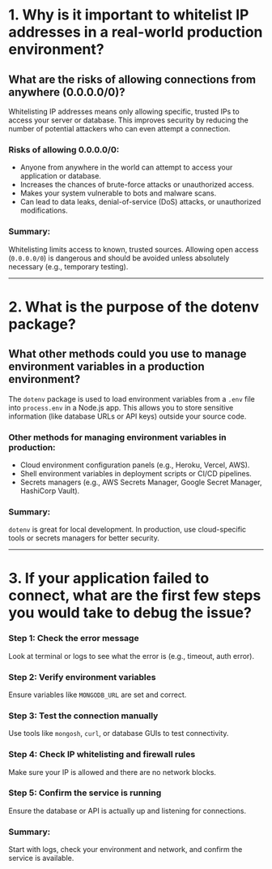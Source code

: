 # 1. Why is it important to whitelist IP addresses in a real-world production environment?
## What are the risks of allowing connections from anywhere (0.0.0.0/0)?

Whitelisting IP addresses means only allowing specific, trusted IPs to access your server or database. This improves security by reducing the number of potential attackers who can even attempt a connection.

### Risks of allowing 0.0.0.0/0:
- Anyone from anywhere in the world can attempt to access your application or database.
- Increases the chances of brute-force attacks or unauthorized access.
- Makes your system vulnerable to bots and malware scans.
- Can lead to data leaks, denial-of-service (DoS) attacks, or unauthorized modifications.

### Summary:
Whitelisting limits access to known, trusted sources. Allowing open access (`0.0.0.0/0`) is dangerous and should be avoided unless absolutely necessary (e.g., temporary testing).

---

# 2. What is the purpose of the dotenv package?
## What other methods could you use to manage environment variables in a production environment?

The `dotenv` package is used to load environment variables from a `.env` file into `process.env` in a Node.js app. This allows you to store sensitive information (like database URLs or API keys) outside your source code.

### Other methods for managing environment variables in production:
- Cloud environment configuration panels (e.g., Heroku, Vercel, AWS).
- Shell environment variables in deployment scripts or CI/CD pipelines.
- Secrets managers (e.g., AWS Secrets Manager, Google Secret Manager, HashiCorp Vault).

### Summary:
`dotenv` is great for local development. In production, use cloud-specific tools or secrets managers for better security.

---

# 3. If your application failed to connect, what are the first few steps you would take to debug the issue?

### Step 1: Check the error message
Look at terminal or logs to see what the error is (e.g., timeout, auth error).

### Step 2: Verify environment variables
Ensure variables like `MONGODB_URL` are set and correct.

### Step 3: Test the connection manually
Use tools like `mongosh`, `curl`, or database GUIs to test connectivity.

### Step 4: Check IP whitelisting and firewall rules
Make sure your IP is allowed and there are no network blocks.

### Step 5: Confirm the service is running
Ensure the database or API is actually up and listening for connections.

### Summary:
Start with logs, check your environment and network, and confirm the service is available.
